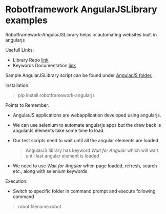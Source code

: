 # Robotframework AngularJSLibrary examples

Robotframework-AngularJSLibrary helps in automating websites built in angularjs

Usefull Links:

 - Library Repo [link](https://github.com/Selenium2Library/robotframework-angularjs)
 - Keywords Documentation [link](http://selenium2library.github.io/robotframework-angularjs/)

Sample AngularJSLibrary script can be found under [AngularJS folder.](/AngularJS)

Installation:

  > pip install robotframework-angularjs

Points to Remember:

 - AngularJS applications are webapplication developed using angularjs. 
 - We can use selenium to automate angularjs apps but the draw back is angularJs elements take some time to load. 
 - Our test scripts need to wait until all the angular elements are loaded

    > AngularJS library has keyword _Wait for Angular_ which will wait until last angular element is loaded

  - We need to use _Wait for Angular_ when page loaded, refresh, search etc., along with selenium keywords

Execution: 

 - Switch to specific folder in command prompt and execute following command
  > robot filename.robot